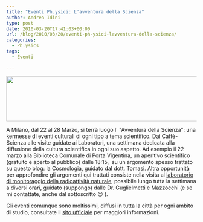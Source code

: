 ```yaml
---
title: "Eventi Ph.ysici: L'avventura della Scienza"
author: Andrea Idini
type: post
date: 2010-03-20T17:41:03+00:00
url: /blog/2010/03/20/eventi-ph-ysici-lavventura-della-scienza/
categories:
  - Ph.ysics
tags:
  - Eventi

---
```

<p style="text-align: left;">
  <img class="aligncenter" title="AvventuraScienza" src="http://www.avventuradellascienza.unimi.it/img/testata.jpg" alt="" width="700" height="119" />
</p>

<p style="text-align: left;">
  A Milano, dal 22 al 28 Marzo, si terrà luogo l' "Avventura della Scienza": una kermesse di eventi culturali di ogni tipo a tema scientifico. Dai Caffè-Scienza alle visite guidate ai Laboratori, una settimana dedicata alla diffusione della cultura scientifica in ogni suo aspetto. Ad esempio il 22 marzo alla Biblioteca Comunale di Porta Vigentina, un aperitivo scientifico (gratuito e aperto al pubblico) dalle 18:15,  su un argomento spesso trattato su questo blog: la Cosmologia, guidato dal dott. Tomasi. Altra opportunità per approfondire gli argomenti qui trattati consiste nella visita al <a href="http://www.avventuradellascienza.unimi.it/evento_splash.php">laboratorio di monitoraggio della radioattività naturale</a>, possibile lungo tutta la settimana a diversi orari, guidato (suppongo) dalle Dr. Guglielmetti e Mazzocchi (e se mi contattate, anche dal sottoscritto 😉 ).
</p>

<p style="text-align: left;">
  Gli eventi comunque sono moltissimi, diffusi in tutta la città per ogni ambito di studio, consultate il <a href="http://www.avventuradellascienza.unimi.it">sito ufficiale</a> per maggiori informazioni.
</p>